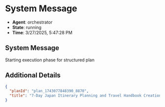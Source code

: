 # System Message

- **Agent**: orchestrator
- **State**: running
- **Time**: 3/27/2025, 5:47:28 PM

## System Message

Starting execution phase for structured plan

## Additional Details

```json
{
  "planId": "plan_1743077848390_8870",
  "title": "7-Day Japan Itinerary Planning and Travel Handbook Creation"
}
```

